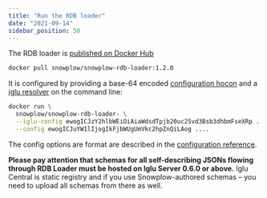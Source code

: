 ```yaml
---
title: "Run the RDB loader"
date: "2021-09-14"
sidebar_position: 50
---
```


The RDB loader is [published on Docker Hub](https://hub.docker.com/repository/docker/snowplow/snowplow-rdb-loader)

```bash
docker pull snowplow/snowplow-rdb-loader:1.2.0
```

It is configured by providing a base-64 encoded [configuration hocon](/docs/pipeline-components-and-applications/loaders-storage-targets/snowplow-rdb-loader-3-0-0/previous-versions/snowplow-rdb-loader/configuration-reference/index.md) and a [iglu resolver](/docs/pipeline-components-and-applications/iglu/iglu-resolver/index.md) on the command line:

```bash
docker run \
  snowplow/snowplow-rdb-loader- \
  --iglu-config ewogICJzY2hlbWEiOiAiaWdsdTpjb20uc25vd3Bsb3dhbmFseXRp .... \
  --config ewogICJuYW1lIjogIkFjbWUgUmVkc2hpZnQiLAog ....
```

The config options are format are described in the [configuration reference](/docs/pipeline-components-and-applications/loaders-storage-targets/snowplow-rdb-loader-3-0-0/previous-versions/snowplow-rdb-loader/configuration-reference/index.md).

**Please pay attention that schemas for all self-describing JSONs flowing through RDB Loader must be hosted on Iglu Server 0.6.0 or above.** Iglu Central is static registry and if you use Snowplow-authored schemas – you need to upload all schemas from there as well.
